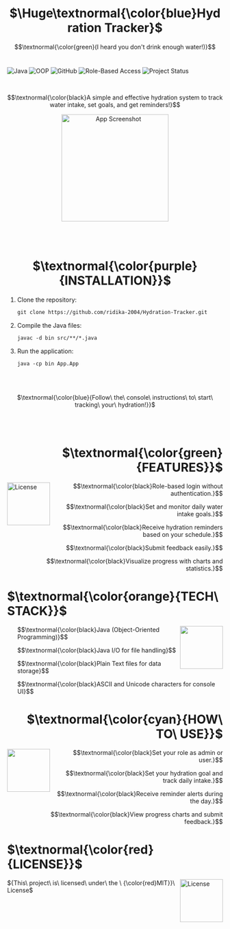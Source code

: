 <h1 align="center" font-style="bold">
  $\Huge\textnormal{\color{blue}Hydration Tracker}$
</h1>

$$\textnormal{\color{green}(I heard you don't drink enough water!)}$$
<br>

![Java](https://img.shields.io/badge/Java-ED8B00?style=for-the-badge&logo=java&logoColor=white)
![OOP](https://img.shields.io/badge/Object--Oriented%20Programming-%2300A896?style=for-the-badge)
![GitHub](https://img.shields.io/badge/Version%20Control-GitHub-%23181717?style=for-the-badge&logo=github)
![Role-Based Access](https://img.shields.io/badge/Access%20Control-Role--Based-%23008CBA?style=for-the-badge)
![Project Status](https://img.shields.io/badge/Project-Active-green?style=for-the-badge)

<br>

$$\textnormal{\color{black}A simple and effective hydration system to track water intake, set goals, and get reminders!}$$

<p align="center">
  <img src="https://github.com/user-attachments/assets/f4709f88-11a4-4663-8ec7-eea8aa6d5a6c" alt="App Screenshot" width=250>
</p>
<br><br>

<h1 align="center"> 
  $\textnormal{\color{purple}{INSTALLATION}}$
</h1>

1. Clone the repository:
   ```diff
   git clone https://github.com/ridika-2004/Hydration-Tracker.git
   ```

2. Compile the Java files:
   ```diff
   javac -d bin src/**/*.java
   ```

3. Run the application:
   ```diff
   java -cp bin App.App
   ```

<br><br>

<p align="center"> $\textnormal{\color{blue}{Follow\ the\ console\ instructions\ to\ start\ tracking\ your\ hydration!}}$ </p>

<br><br>

<h1 align="right"> 
  $\textnormal{\color{green}{FEATURES}}$ 
</h1>

<img src="https://github.com/user-attachments/assets/ef2c2486-3d9c-46b2-a062-b559e5093dbc" alt="License" width="100" align="left" style="vertical-align: bottom;" />

<ul align="right">
  <p align= "right">$$\textnormal{\color{black}Role-based login without authentication.}$$</p>
  <p align= "right">$$\textnormal{\color{black}Set and monitor daily water intake goals.}$$</p>
  <p align= "right">$$\textnormal{\color{black}Receive hydration reminders based on your schedule.}$$</p>
  <p align= "right">$$\textnormal{\color{black}Submit feedback easily.}$$</p>
  <p align= "right">$$\textnormal{\color{black}Visualize progress with charts and statistics.}$$</p>
</ul>

<h1 align="left"> 
  $\textnormal{\color{orange}{TECH\ STACK}}$
</h1>
<img src="https://github.com/user-attachments/assets/8d118f8d-31d5-4f50-9b56-e7b196910cdf" width="100" align="right" style="vertical-align: bottom;" />

<ul align="left">
  <p align="left">$$\textnormal{\color{black}Java (Object-Oriented Programming)}$$</p>
  <p align="left">$$\textnormal{\color{black}Java I/O for file handling}$$</p>
  <p align="left">$$\textnormal{\color{black}Plain Text files for data storage}$$</p>
  <p align="left">$$\textnormal{\color{black}ASCII and Unicode characters for console UI}$$</p>
</ul>

<h1 align="right"> 
  $\textnormal{\color{cyan}{HOW\ TO\ USE}}$
</h1>
<img src="https://github.com/user-attachments/assets/c9b0d8b0-dcaf-4814-a904-8a847f137ff6" width="100" align="left" style="vertical-align: bottom;" />


<ul align="right">
  <p align="right">$$\textnormal{\color{black}Set your role as admin or user.}$$</p>
  <p align="right">$$\textnormal{\color{black}Set your hydration goal and track daily intake.}$$</p>
  <p align="right">$$\textnormal{\color{black}Receive reminder alerts during the day.}$$</p>
  <p align="right">$$\textnormal{\color{black}View progress charts and submit feedback.}$$</p>
</ul>


<h1 align="left"> $\textnormal{\color{red}{LICENSE}}$ </h1>
<img src="https://github.com/user-attachments/assets/e3f311ef-1d75-4da0-bcb1-dca8fb7e59d4" alt="License" width="100" align="right" style="vertical-align: bottom;" />
<p align="left">${This\ project\ is\ licensed\ under\ the \ {\color{red}MIT}}\ License$</p>
